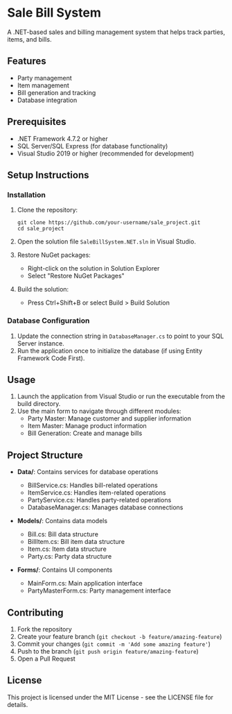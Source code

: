 # Sale Bill System

A .NET-based sales and billing management system that helps track parties, items, and bills.

## Features

- Party management
- Item management
- Bill generation and tracking
- Database integration

## Prerequisites

- .NET Framework 4.7.2 or higher
- SQL Server/SQL Express (for database functionality)
- Visual Studio 2019 or higher (recommended for development)

## Setup Instructions

### Installation

1. Clone the repository:
   ```
   git clone https://github.com/your-username/sale_project.git
   cd sale_project
   ```

2. Open the solution file `SaleBillSystem.NET.sln` in Visual Studio.

3. Restore NuGet packages:
   - Right-click on the solution in Solution Explorer
   - Select "Restore NuGet Packages"

4. Build the solution:
   - Press Ctrl+Shift+B or select Build > Build Solution

### Database Configuration

1. Update the connection string in `DatabaseManager.cs` to point to your SQL Server instance.
2. Run the application once to initialize the database (if using Entity Framework Code First).

## Usage

1. Launch the application from Visual Studio or run the executable from the build directory.
2. Use the main form to navigate through different modules:
   - Party Master: Manage customer and supplier information
   - Item Master: Manage product information
   - Bill Generation: Create and manage bills

## Project Structure

- **Data/**: Contains services for database operations
  - BillService.cs: Handles bill-related operations
  - ItemService.cs: Handles item-related operations
  - PartyService.cs: Handles party-related operations
  - DatabaseManager.cs: Manages database connections

- **Models/**: Contains data models
  - Bill.cs: Bill data structure
  - BillItem.cs: Bill item data structure
  - Item.cs: Item data structure
  - Party.cs: Party data structure

- **Forms/**: Contains UI components
  - MainForm.cs: Main application interface
  - PartyMasterForm.cs: Party management interface

## Contributing

1. Fork the repository
2. Create your feature branch (`git checkout -b feature/amazing-feature`)
3. Commit your changes (`git commit -m 'Add some amazing feature'`)
4. Push to the branch (`git push origin feature/amazing-feature`)
5. Open a Pull Request

## License

This project is licensed under the MIT License - see the LICENSE file for details. 